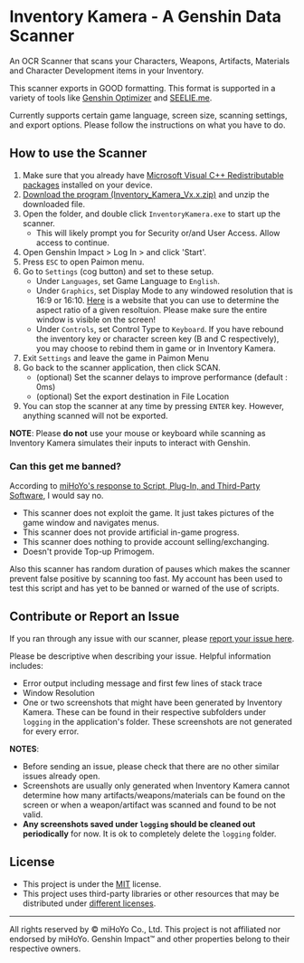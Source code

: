 # Inventory Kamera - A Genshin Data Scanner
An OCR Scanner that scans your Characters, Weapons, Artifacts, Materials and Character Development items in your Inventory.

This scanner exports in GOOD formatting. This format is supported in a variety of tools like [Genshin Optimizer](https://frzyc.github.io/genshin-optimizer/#/) and [SEELIE.me](https://seelie.me/).


Currently supports certain game language, screen size, scanning settings, and export options. Please follow the instructions on what you have to do.



## How to use the Scanner
1. Make sure that you already have [Microsoft Visual C++ Redistributable packages](https://docs.microsoft.com/en-us/cpp/windows/latest-supported-vc-redist?view=msvc-170#visual-studio-2015-2017-2019-and-2022) installed on your device.
2. [Download the program (Inventory_Kamera_Vx.x.zip)](https://github.com/Andrewthe13th/Inventory_Kamera/releases) and unzip the downloaded file.
3. Open the folder, and double click `InventoryKamera.exe` to start up the scanner.
    - This will likely prompt you for Security or/and User Access. Allow access to continue.
4. Open Genshin Impact > Log In > and click 'Start'. 
5. Press `ESC` to open Paimon menu.
6. Go to `Settings` (cog button) and set to these setup.
   - Under `Languages`, set Game Language to `English`.
   - Under `Graphics`, set Display Mode to any windowed resolution that is 16:9 or 16:10. [Here](https://andrew.hedges.name/experiments/aspect_ratio/) is a website that you can use to determine the aspect ratio of a given resoltuion. Please make sure the entire window is visible on the screen!
   - Under `Controls`, set Control Type to `Keyboard`. If you have rebound the inventory key or character screen key (B and C respectively), you may choose to rebind them in game or in Inventory Kamera.
7. Exit `Settings` and leave the game in Paimon Menu
8. Go back to the scanner application, then click SCAN.
   - (optional) Set the scanner delays to improve performance (default : 0ms)
   - (optional) Set the export destination in File Location
9. You can stop the scanner at any time by pressing `ENTER` key. However, anything scanned will not be exported.

**NOTE**: Please **do not** use your mouse or keyboard while scanning as Inventory Kamera simulates their inputs to interact with Genshin. 


### Can this get me banned?
 According to [miHoYo's response to Script, Plug-In, and Third-Party Software](https://genshin.mihoyo.com/en/news/detail/5763), I would say no. 
- This scanner does not exploit the game. It just takes pictures of the game window and navigates menus.
- This scanner does not provide artificial in-game progress.
- This scanner does nothing to provide account selling/exchanging.
- Doesn't provide Top-up Primogem. 

Also this scanner has random duration of pauses which makes the scanner prevent false positive by scanning too fast.
My account has been used to test this script and has yet to be banned or warned of the use of scripts. 

## Contribute or Report an Issue
If you ran through any issue with our scanner, please [report your issue here](https://github.com/Andrewthe13th/Inventory_Kamera/issues).

Please be descriptive when describing your issue. Helpful information includes:

* Error output including message and first few lines of stack trace
* Window Resolution
* One or two screenshots that might have been generated by Inventory Kamera. These can be found in their respective subfolders under `logging` in the application's folder. These screenshots are not generated for every error.




**NOTES**:
* Before sending an issue, please check that there are no other similar issues already open.
* Screenshots are usually only generated when Inventory Kamera cannot determine how many artifacts/weapons/materials can be found on the screen or when a weapon/artifact was scanned and found to be not valid.
* **Any screenshots saved under `logging` should be cleaned out periodically** for now. It is ok to completely delete the `logging` folder.

## License
* This project is under the [MIT](LICENSE.md) license.
* This project uses third-party libraries or other resources that may be
distributed under [different licenses](THIRD-PARTY-NOTICES.md).

---

All rights reserved by © miHoYo Co., Ltd. This project is not affiliated nor endorsed by miHoYo. Genshin Impact™ and other properties belong to their respective owners.
